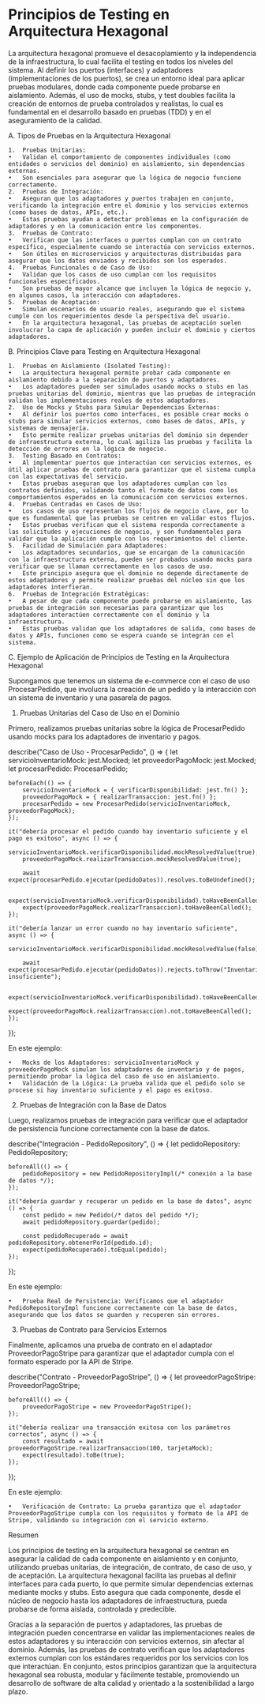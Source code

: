 # Principios de Testing en Arquitectura Hexagonal

La arquitectura hexagonal promueve el desacoplamiento y la independencia de la infraestructura, lo cual facilita el testing en todos los niveles del sistema. Al definir los puertos (interfaces) y adaptadores (implementaciones de los puertos), se crea un entorno ideal para aplicar pruebas modulares, donde cada componente puede probarse en aislamiento. Además, el uso de mocks, stubs, y test doubles facilita la creación de entornos de prueba controlados y realistas, lo cual es fundamental en el desarrollo basado en pruebas (TDD) y en el aseguramiento de la calidad.

A. Tipos de Pruebas en la Arquitectura Hexagonal

	1.	Pruebas Unitarias:
	•	Validan el comportamiento de componentes individuales (como entidades o servicios del dominio) en aislamiento, sin dependencias externas.
	•	Son esenciales para asegurar que la lógica de negocio funcione correctamente.
	2.	Pruebas de Integración:
	•	Aseguran que los adaptadores y puertos trabajen en conjunto, verificando la integración entre el dominio y los servicios externos (como bases de datos, APIs, etc.).
	•	Estas pruebas ayudan a detectar problemas en la configuración de adaptadores y en la comunicación entre los componentes.
	3.	Pruebas de Contrato:
	•	Verifican que las interfaces o puertos cumplan con un contrato específico, especialmente cuando se interactúa con servicios externos.
	•	Son útiles en microservicios y arquitecturas distribuidas para asegurar que los datos enviados y recibidos son los esperados.
	4.	Pruebas Funcionales o de Caso de Uso:
	•	Validan que los casos de uso cumplan con los requisitos funcionales especificados.
	•	Son pruebas de mayor alcance que incluyen la lógica de negocio y, en algunos casos, la interacción con adaptadores.
	5.	Pruebas de Aceptación:
	•	Simulan escenarios de usuario reales, asegurando que el sistema cumple con los requerimientos desde la perspectiva del usuario.
	•	En la arquitectura hexagonal, las pruebas de aceptación suelen involucrar la capa de aplicación y pueden incluir el dominio y ciertos adaptadores.

B. Principios Clave para Testing en Arquitectura Hexagonal

	1.	Pruebas en Aislamiento (Isolated Testing):
	•	La arquitectura hexagonal permite probar cada componente en aislamiento debido a la separación de puertos y adaptadores.
	•	Los adaptadores pueden ser simulados usando mocks o stubs en las pruebas unitarias del dominio, mientras que las pruebas de integración validan las implementaciones reales de estos adaptadores.
	2.	Uso de Mocks y Stubs para Simular Dependencias Externas:
	•	Al definir los puertos como interfaces, es posible crear mocks o stubs para simular servicios externos, como bases de datos, APIs, y sistemas de mensajería.
	•	Esto permite realizar pruebas unitarias del dominio sin depender de infraestructura externa, lo cual agiliza las pruebas y facilita la detección de errores en la lógica de negocio.
	3.	Testing Basado en Contratos:
	•	Al implementar puertos que interactúan con servicios externos, es útil aplicar pruebas de contrato para garantizar que el sistema cumpla con las expectativas del servicio.
	•	Estas pruebas aseguran que los adaptadores cumplan con los contratos definidos, validando tanto el formato de datos como los comportamientos esperados en la comunicación con servicios externos.
	4.	Pruebas Centradas en Casos de Uso:
	•	Los casos de uso representan los flujos de negocio clave, por lo que es fundamental que las pruebas se centren en validar estos flujos.
	•	Estas pruebas verifican que el sistema responda correctamente a las solicitudes y ejecuciones de negocio, y son fundamentales para validar que la aplicación cumple con los requerimientos del cliente.
	5.	Facilidad de Simulación para Adaptadores:
	•	Los adaptadores secundarios, que se encargan de la comunicación con la infraestructura externa, pueden ser probados usando mocks para verificar que se llaman correctamente en los casos de uso.
	•	Este principio asegura que el dominio no depende directamente de estos adaptadores y permite realizar pruebas del núcleo sin que los adaptadores interfieran.
	6.	Pruebas de Integración Estratégicas:
	•	A pesar de que cada componente puede probarse en aislamiento, las pruebas de integración son necesarias para garantizar que los adaptadores interactúen correctamente con el dominio y la infraestructura.
	•	Estas pruebas validan que los adaptadores de salida, como bases de datos y APIs, funcionen como se espera cuando se integran con el sistema.

C. Ejemplo de Aplicación de Principios de Testing en la Arquitectura Hexagonal

Supongamos que tenemos un sistema de e-commerce con el caso de uso ProcesarPedido, que involucra la creación de un pedido y la interacción con un sistema de inventario y una pasarela de pagos.

1. Pruebas Unitarias del Caso de Uso en el Dominio

Primero, realizamos pruebas unitarias sobre la lógica de ProcesarPedido usando mocks para los adaptadores de inventario y pagos.

describe("Caso de Uso - ProcesarPedido", () => {
    let servicioInventarioMock: jest.Mocked<ServicioInventario>;
    let proveedorPagoMock: jest.Mocked<ProveedorPago>;
    let procesarPedido: ProcesarPedido;

    beforeEach(() => {
        servicioInventarioMock = { verificarDisponibilidad: jest.fn() };
        proveedorPagoMock = { realizarTransaccion: jest.fn() };
        procesarPedido = new ProcesarPedido(servicioInventarioMock, proveedorPagoMock);
    });

    it("debería procesar el pedido cuando hay inventario suficiente y el pago es exitoso", async () => {
        servicioInventarioMock.verificarDisponibilidad.mockResolvedValue(true);
        proveedorPagoMock.realizarTransaccion.mockResolvedValue(true);

        await expect(procesarPedido.ejecutar(pedidoDatos)).resolves.toBeUndefined();

        expect(servicioInventarioMock.verificarDisponibilidad).toHaveBeenCalled();
        expect(proveedorPagoMock.realizarTransaccion).toHaveBeenCalled();
    });

    it("debería lanzar un error cuando no hay inventario suficiente", async () => {
        servicioInventarioMock.verificarDisponibilidad.mockResolvedValue(false);

        await expect(procesarPedido.ejecutar(pedidoDatos)).rejects.toThrow("Inventario insuficiente");

        expect(servicioInventarioMock.verificarDisponibilidad).toHaveBeenCalled();
        expect(proveedorPagoMock.realizarTransaccion).not.toHaveBeenCalled();
    });
});

En este ejemplo:

	•	Mocks de los Adaptadores: servicioInventarioMock y proveedorPagoMock simulan los adaptadores de inventario y de pagos, permitiendo probar la lógica del caso de uso en aislamiento.
	•	Validación de la Lógica: La prueba valida que el pedido solo se procese si hay inventario suficiente y el pago es exitoso.

2. Pruebas de Integración con la Base de Datos

Luego, realizamos pruebas de integración para verificar que el adaptador de persistencia funcione correctamente con la base de datos.

describe("Integración - PedidoRepository", () => {
    let pedidoRepository: PedidoRepository;

    beforeAll(() => {
        pedidoRepository = new PedidoRepositoryImpl(/* conexión a la base de datos */);
    });

    it("debería guardar y recuperar un pedido en la base de datos", async () => {
        const pedido = new Pedido(/* datos del pedido */);
        await pedidoRepository.guardar(pedido);

        const pedidoRecuperado = await pedidoRepository.obtenerPorId(pedido.id);
        expect(pedidoRecuperado).toEqual(pedido);
    });
});

En este ejemplo:

	•	Prueba Real de Persistencia: Verificamos que el adaptador PedidoRepositoryImpl funcione correctamente con la base de datos, asegurando que los datos se guarden y recuperen sin errores.

3. Pruebas de Contrato para Servicios Externos

Finalmente, aplicamos una prueba de contrato en el adaptador ProveedorPagoStripe para garantizar que el adaptador cumpla con el formato esperado por la API de Stripe.

describe("Contrato - ProveedorPagoStripe", () => {
    let proveedorPagoStripe: ProveedorPagoStripe;

    beforeAll(() => {
        proveedorPagoStripe = new ProveedorPagoStripe();
    });

    it("debería realizar una transacción exitosa con los parámetros correctos", async () => {
        const resultado = await proveedorPagoStripe.realizarTransaccion(100, tarjetaMock);
        expect(resultado).toBe(true);
    });
});

En este ejemplo:

	•	Verificación de Contrato: La prueba garantiza que el adaptador ProveedorPagoStripe cumpla con los requisitos y formato de la API de Stripe, validando su integración con el servicio externo.

Resumen

Los principios de testing en la arquitectura hexagonal se centran en asegurar la calidad de cada componente en aislamiento y en conjunto, utilizando pruebas unitarias, de integración, de contrato, de caso de uso, y de aceptación. La arquitectura hexagonal facilita las pruebas al definir interfaces para cada puerto, lo que permite simular dependencias externas mediante mocks y stubs. Esto asegura que cada componente, desde el núcleo de negocio hasta los adaptadores de infraestructura, pueda probarse de forma aislada, controlada y predecible.

Gracias a la separación de puertos y adaptadores, las pruebas de integración pueden concentrarse en validar las implementaciones reales de estos adaptadores y su interacción con servicios externos, sin afectar al dominio. Además, las pruebas de contrato verifican que los adaptadores externos cumplan con los estándares requeridos por los servicios con los que interactúan. En conjunto, estos principios garantizan que la arquitectura hexagonal sea robusta, modular y fácilmente testable, promoviendo un desarrollo de software de alta calidad y orientado a la sostenibilidad a largo plazo.